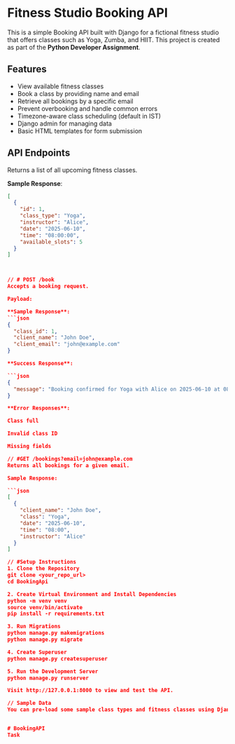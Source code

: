 # Fitness Studio Booking API

This is a simple Booking API built with Django for a fictional fitness studio that offers classes such as Yoga, Zumba, and HIIT. This project is created as part of the **Python Developer Assignment**.

## Features

- View available fitness classes
- Book a class by providing name and email
- Retrieve all bookings by a specific email
- Prevent overbooking and handle common errors
- Timezone-aware class scheduling (default in IST)
- Django admin for managing data
- Basic HTML templates for form submission 


## API Endpoints

<!-- # GET /classes -->

Returns a list of all upcoming fitness classes.

**Sample Response**:
```json
[
  {
    "id": 1,
    "class_type": "Yoga",
    "instructor": "Alice",
    "date": "2025-06-10",
    "time": "08:00:00",
    "available_slots": 5
  }
]



// # POST /book
Accepts a booking request.

Payload:

**Sample Response**:
```json
{
  "class_id": 1,
  "client_name": "John Doe",
  "client_email": "john@example.com"
}

**Success Response**:

```json
{
  "message": "Booking confirmed for Yoga with Alice on 2025-06-10 at 08:00."
}

**Error Responses**:

Class full

Invalid class ID

Missing fields

// #GET /bookings?email=john@example.com
Returns all bookings for a given email.

Sample Response:

```json
[
  {
    "client_name": "John Doe",
    "class": "Yoga",
    "date": "2025-06-10",
    "time": "08:00",
    "instructor": "Alice"
  }
]

// #Setup Instructions
1. Clone the Repository
git clone <your_repo_url>
cd BookingApi

2. Create Virtual Environment and Install Dependencies
python -m venv venv
source venv/bin/activate  
pip install -r requirements.txt

3. Run Migrations
python manage.py makemigrations
python manage.py migrate

4. Create Superuser
python manage.py createsuperuser

5. Run the Development Server
python manage.py runserver

Visit http://127.0.0.1:8000 to view and test the API.

// Sample Data
You can pre-load some sample class types and fitness classes using Django admin or fixtures.


# BookingAPI
Task
